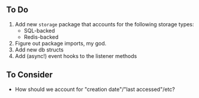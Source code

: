 ## To Do
1. Add new `storage` package that accounts for the following storage types:
    - SQL-backed
    - Redis-backed
3. Figure out package imports, my god.
4. Add new db structs
5. Add (async!) event hooks to the listener methods

## To Consider
* How should we account for "creation date"/"last accessed"/etc?
